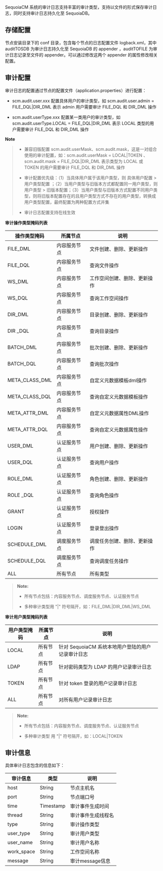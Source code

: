 SequoiaCM 系统的审计日志支持丰富的审计类型，支持以文件的形式保存审计日志，同时支持审计日志持久化至 SequoiaDB。

## 存储配置 ##
节点安装目录下的 conf 目录，包含每个节点的日志配置文件 logback.xml，其中 auditTOSDB 为审计日志持久化至 SequoiaDB 的 appender ，auditTOFILE 为审计日志记录至文件的 appender。可以通过修改这两个 appender 的属性修改相关配置。

## 审计配置 ##

审计日志的配置通过节点的配置文件（application.properties）进行配置：

- scm.audit.user.xxx 配置具体用户的审计类型，如 scm.audit.user.admin = FILE_DQL|DIR_DML 表示 admin 用户需要审计 FILE_DQL 和 DIR_DML 操作

- scm.audit.userType.xxx 配置某一类用户的审计类型，如 scm.audit.userType.LOCAL = FILE_DQL|DIR_DML 表示 LOCAL 类型的用户需要审计 FILE_DQL 和 DIR_DML 操作

**Note**
>
> - 兼容旧版配置 scm.audit.userMask、scm.audit.mask，这是一对组合使用的审计配置，如：scm.audit.userMask = LOCAL|TOKEN 、 scm.audit.mask = FILE_DQL|DIR_DML 表示类型为 LOCAL 或 TOKEN 的用户需要审计 FILE_DQL 和 DIR_DML 操作
>
> - 审计配置优先级：（1）当具体用户属于该用户类型，则 具体用户配置 > 用户类型配置 ；（2）当用户类型与旧版本方式都配置同一用户类型，则用户类型 > 旧版本配置；（3）当用户类型与旧版本方式配置不同用户类型，则将旧版本配置存在的且用户类型方式不存在的用户类型，转换成用户类型配置，最终配置为两种配置方式并集
>
> - 审计日志配置支持在线生效


**审计操作类型掩码列表**

|操作类型掩码  |所属节点        |说明                           |
|--------------|----------------|-------------------------------|
|FILE_DML      |内容服务节点	|文件创建、删除、更新操作       |
|FILE_DQL      |内容服务节点	|查询文件操作                   |
|WS_DML        |内容服务节点	|工作空间创建、删除、更新操作   |
|WS_DQL        |内容服务节点	|查询工作空间操作               |
|DIR_DML       |内容服务节点	|目录创建、删除、更新操作       |
|DIR _DQL      |内容服务节点 	|查询目录操作                   |
|BATCH_DML     |内容服务节点	|批次创建、删除、更新操作       |
|BATCH_DQL     |内容服务节点	|查询批次操作                   |
|META_CLASS_DML|内容服务节点	|自定义元数据模板dml操作        |
|META_CLASS_DQL|内容服务节点	|查询自定义元数据模板操作       |
|META_ATTR_DML |内容服务节点    |自定义元数据属性DML操作        |
|META_ATTR_DQL |内容服务节点	|查询自定义元数据属性操作       |
|USER_DML      |认证服务节点	|用户创建、删除、更新操作       |
|USER_DQL      |认证服务节点	|查询用户操作                   |
|ROLE_DML      |认证服务节点	|角色创建、删除、更新操作       |
|ROLE _DQL     |认证服务节点	|查询角色操作                   |
|GRANT         |认证服务节点	|授权操作                       |
|LOGIN         |认证服务节点	|登录登出操作                   |
|SCHEDULE_DML  |调度服务节点	|调度任务创建、删除、更新操作   |
|SCHEDULE_DQL  |调度服务节点	|查询调度任务操作               |
|ALL           |所有节点        |所有类型                       |

 > **Note:**
 >
 > * 所有节点包括：内容服务节点、调度服务节点、认证服务节点
 >
 > * 多种审计类型用 "|" 符号隔开，如：FILE_DML|DIR_DML|WS_DML

**审计用户类型掩码列表**

|用户类型掩码 |所属节点   |说明                                             |
|-------------|-----------|-------------------------------------------------|
|LOCAL        |所有节点   |针对 SequoiaCM 系统本地用户登陆的用户记录审计日志|
|LDAP         |所有节点   |针对密码类型为 LDAP 的用户记录审计日志           |
|TOKEN        |所有节点   |针对 token 登录的用户记录审计日志                |
|ALL          |所有节点   |对所有用户记录审计日志                           |

 > **Note:**
 >
 > * 所有节点包括：内容服务节点、调度服务节点、认证服务节点
 >
 > * 多种审计类型 用 "|" 符号隔开，如：LOCAL|TOKEN

## 审计信息 ##

具体审计日志包含的信息如下：

|审计信息     |类型       |说明                                             |
|-------------|-----------|-------------------------------------------------|
|host         |String     |节点主机名                                       |
|port         |String     |节点端口号                                       |
|time         |Timestamp  |审计事件生成时间                                 |
|thread       |String     |审计事件生成线程名                               |
|type         |String     |审计操作类型                                     |
|user_type    |String     |审计用户类型                                     |
|user_name    |String     |审计用户名称                                     |
|work_space   |String     |工作空间名称                                     |
|message      |String     |审计message信息                                  |



